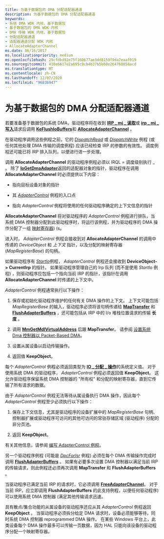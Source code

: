 ```yaml
---
title: 为基于数据包的 DMA 分配适配器通道
description: 为基于数据包的 DMA 分配适配器通道
keywords:
- 系统 DMA WDK 内核，基于数据包
- 基于数据包的 DMA WDK 内核
- DMA 传输 WDK 内核，基于数据包
- 分配适配器通道
- 适配器通道分配 WDK 内核
- AllocateAdapterChannel
ms.date: 06/16/2017
ms.localizationpriority: medium
ms.openlocfilehash: 29cfdbd92e75f169677ae3dd8159f9da7eaaf019
ms.sourcegitcommit: 418e6617e2a695c9cb4b37b5b60e264760858acd
ms.translationtype: MT
ms.contentlocale: zh-CN
ms.lasthandoff: 12/07/2020
ms.locfileid: "96836947"
---
```

# <a name="allocating-an-adapter-channel-for-packet-based-dma"></a>为基于数据包的 DMA 分配适配器通道





若要准备基于数据包的系统 DMA，驱动程序将在收到 [**IRP \_ mj \_ 读取**](./irp-mj-read.md)或 [**irp \_ mj \_ 写入**](./irp-mj-write.md)请求后调用 [**KeFlushIoBuffers**](/windows-hardware/drivers/ddi/wdm/nf-wdm-keflushiobuffers)和 [**AllocateAdapterChannel**](/windows-hardware/drivers/ddi/wdm/nc-wdm-pallocate_adapter_channel) 。

在驱动程序调用这些例程之前，它的 [*DispatchRead*](/windows-hardware/drivers/ddi/wdm/nc-wdm-driver_dispatch) 或 [*DispatchWrite*](/windows-hardware/drivers/ddi/wdm/nc-wdm-driver_dispatch) 例程 (或任何其他处理 DMA 传输的调度例程) 应该已经检查 IRP 的参数的有效性。 调度例程还可能已将 IRP 排入队列，以便进行进一步处理。

调用 **AllocateAdapterChannel** 的驱动程序例程必须以 IRQL = 调度级别执行 \_ 。 除了 [**IoGetDmaAdapter**](/windows-hardware/drivers/ddi/wdm/nf-wdm-iogetdmaadapter)返回的适配器对象的指针，驱动程序在调用 **AllocateAdapterChannel** 时必须提供以下内容：

-   指向目标设备对象的指针

-   其 [*AdapterControl*](/windows-hardware/drivers/ddi/wdm/nc-wdm-driver_control) 例程的入口点

-   指向 *AdapterControl* 例程将使用的任何驱动程序确定的上下文信息的指针

**AllocateAdapterChannel** 将对驱动程序的 *AdapterControl* 例程进行排队，当系统 DMA 控制器分配到此驱动程序时，将运行该例程，并为驱动程序的 DMA 操作分配了一组 [映射寄存器](map-registers.md))  (s。

进入时， *AdapterControl* 例程会接收到对 **AllocateAdapterChannel** 的调用中传递的 *DeviceObject* 和 *上下文* 指针，以及分配的映射寄存器 (*MapRegisterBase*) 的句柄。

如果驱动程序有 [*StartIo*](/windows-hardware/drivers/ddi/wdm/nc-wdm-driver_startio)例程， *AdapterControl* 例程还会接收到 **DeviceObject- &gt; CurrentIrp** 的指针。 如果驱动程序管理自己的 Irp 队列 (而不是使用 *StartIo* 例程) ，则驱动程序应包括一个指向当前 IRP 的指针，该指针在调用 **AllocateAdapterChannel** 时传递的上下文中。

*AdapterControl* 例程通常执行以下操作：

1.  保存或初始化驱动程序维护的任何有关 DMA 操作的上下文。 上下文可能包括 *MapRegisterBase* 的输入，驱动程序必须将该句柄传递给 [**MapTransfer**](/windows-hardware/drivers/ddi/wdm/nc-wdm-pmap_transfer) 和 [**FlushAdapterBuffers**](/windows-hardware/drivers/ddi/wdm/nc-wdm-pflush_adapter_buffers) ，还可能包括从 IRP 中的 I/o 堆栈位置请求的传输 **长度** 。

2.  调用 [**MmGetMdlVirtualAddress**](./mm-bad-pointer.md) 后跟 **MapTransfer**。 请参阅 [设置系统 Dma 控制器以 Packet-Based DMA](setting-up-the-system-dma-controller-for-packet-based-dma.md)。

3.  设置从属设备以启动传输操作。

4.  返回值 **KeepObject**。

每个 *AdapterControl* 例程必须返回类型为 [**IO \_ 分配 \_ 操作**](/windows-hardware/drivers/ddi/wdm/ne-wdm-_io_allocation_action)的系统定义值。 对于使用系统 DMA 的驱动程序， *AdapterControl* 例程必须返回值 **KeepObject**。 这允许驱动程序保留系统 DMA 控制器的 "所有权" 和分配的映射寄存器，直到它传输了所有请求的数据。

由于 *AdapterControl* 例程无法等待从属设备执行 DMA 操作，因此每个 *AdapterControl* 例程至少必须执行以下操作：

1.  保存上下文信息，尤其是驱动程序的设备扩展中的 *MapRegisterBase* 句柄、控制器扩展或驱动程序可访问的其他可访问的常驻存储区域 (驱动程序) 分配的非分页池。

2.  返回 **KeepObject**。

有关其他信息，请参阅 [编写 AdapterControl 例程](writing-adaptercontrol-routines.md)。

另一个驱动程序例程 (可能是 [*DpcForIsr*](/windows-hardware/drivers/ddi/wdm/nc-wdm-io_dpc_routine) 例程) 必须在每个 DMA 传输操作完成时调用 [**FlushAdapterBuffers**](/windows-hardware/drivers/ddi/wdm/nc-wdm-pflush_adapter_buffers) 。 如果有必要多次设置 DMA 控制器以满足当前 IRP 的传输请求，则此例程还必须再次调用 **MapTransfer** 和 **FlushAdapterBuffers** 。

当驱动程序已满足当前 IRP 的请求时，它必须调用 [**FreeAdapterChannel**](/windows-hardware/drivers/ddi/wdm/nc-wdm-pfree_adapter_channel)。 对于当前 IRP，应立即调用 **FlushAdapterBuffers** 的此支持例程，以便任何驱动程序) 可以使用系统 DMA 控制器 (满足其他传输请求迅速。

具有散点/集合功能的从属设备的驱动程序还应从其 *AdapterControl* 例程返回 **KeepObject** 。 当驱动程序必须拆分给定 DMA 请求时，设备必须能够等待，同时系统 DMA 控制器 reprogrammed DMA 操作。 在某些 Windows 平台上，此类设备每个 DMA 操作最多可以传输一页数据，因为 HAL 只能向该设备的驱动程序分配一个映射寄存器。

 

